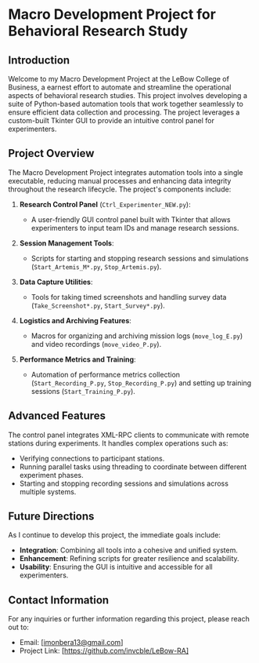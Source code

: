 # Macro Development Project for Behavioral Research Study

## Introduction

Welcome to my Macro Development Project at the LeBow College of Business, a earnest effort to automate and streamline the operational aspects of behavioral research studies. This project involves developing a suite of Python-based automation tools that work together seamlessly to ensure efficient data collection and processing. The project leverages a custom-built Tkinter GUI to provide an intuitive control panel for experimenters.

## Project Overview

The Macro Development Project integrates automation tools into a single executable, reducing manual processes and enhancing data integrity throughout the research lifecycle. The project's components include:

1. **Research Control Panel** (`Ctrl_Experimenter_NEW.py`):
   - A user-friendly GUI control panel built with Tkinter that allows experimenters to input team IDs and manage research sessions.

2. **Session Management Tools**:
   - Scripts for starting and stopping research sessions and simulations (`Start_Artemis_M*.py`, `Stop_Artemis.py`).

3. **Data Capture Utilities**:
   - Tools for taking timed screenshots and handling survey data (`Take_Screenshot*.py`, `Start_Survey*.py`).

4. **Logistics and Archiving Features**:
   - Macros for organizing and archiving mission logs (`move_log_E.py`) and video recordings (`move_video_P.py`).

5. **Performance Metrics and Training**:
   - Automation of performance metrics collection (`Start_Recording_P.py`, `Stop_Recording_P.py`) and setting up training sessions (`Start_Training_P.py`).

## Advanced Features

The control panel integrates XML-RPC clients to communicate with remote stations during experiments. It handles complex operations such as:

- Verifying connections to participant stations.
- Running parallel tasks using threading to coordinate between different experiment phases.
- Starting and stopping recording sessions and simulations across multiple systems.

## Future Directions

As I continue to develop this project, the immediate goals include:

- **Integration**: Combining all tools into a cohesive and unified system.
- **Enhancement**: Refining scripts for greater resilience and scalability.
- **Usability**: Ensuring the GUI is intuitive and accessible for all experimenters.

## Contact Information

For any inquiries or further information regarding this project, please reach out to:

- Email: [imonbera13@gmail.com]
- Project Link: [https://github.com/invcble/LeBow-RA]
